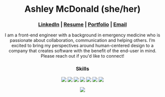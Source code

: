 <h1 align="center">Ashley McDonald (she/her)</h1>

<h3 align="center"><a href="https://www.linkedin.com/in/aemcdonald/">LinkedIn</a> | <a href="https://docs.google.com/viewer?url=https://github.com/aemcdonald/aemcdonald/files/5576983/AshleyMcDonaldResume.2.pdf" type="application/pdf">Resume</a> | <a href="https://alumni.turing.io/alumni/ashley-mcdonald">Portfolio</a> | <a href="mailto:ashley.mcdonald.e@gmail.com">Email</a></h3>

<p align="center">I am a front-end engineer with a background in emergency medicine who is passionate about collaboration, communication and helping others. I’m excited to bring my perspectives around human-centered design to a company that creates software with the benefit of the end-user in mind. Please reach out if you'd like to connect! </p> 

<h3 align="center">Skills</h3>
  <p align="center">
    <img src="https://img.shields.io/badge/javascript%20-%23323330.svg?&style=for-the-badge&logo=javascript&logoColor=%23F7DF1E" />
    <img src="https://img.shields.io/badge/react%20-%2320232a.svg?&style=for-the-badge&logo=react&logoColor=%2361DAFB" />
    <img src="https://img.shields.io/badge/redux%20-%23593d88.svg?&style=for-the-badge&logo=redux&logoColor=white" />
    <img src="https://img.shields.io/badge/html5%20-%23E34F26.svg?&style=for-the-badge&logo=html5&logoColor=white" />
    <img src="https://img.shields.io/badge/css3%20-%231572B6.svg?&style=for-the-badge&logo=css3&logoColor=white" />
    <img src="https://img.shields.io/badge/SASS%20-hotpink.svg?&style=for-the-badge&logo=SASS&logoColor=white"/>
    <img src="https://img.shields.io/badge/webpack%20-%238DD6F9.svg?&style=for-the-badge&logo=webpack&logoColor=black"/>
  </p>

<p align="center"><img src="https://github-readme-stats.vercel.app/api?username=aemcdonald&show_icons=true&count_private=true&theme=nord"</p>
